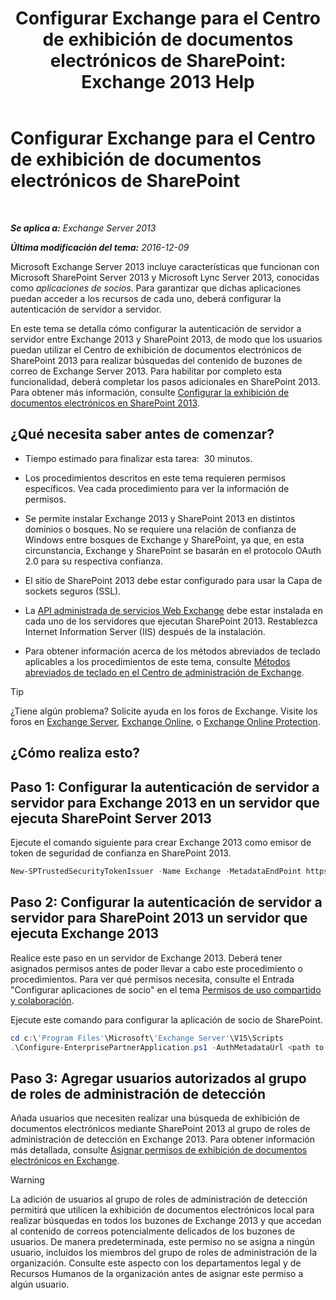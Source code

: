 ﻿---
title: 'Configurar Exchange para el Centro de exhibición de documentos electrónicos de SharePoint: Exchange 2013 Help'
TOCTitle: Configurar Exchange para el Centro de exhibición de documentos electrónicos de SharePoint
ms:assetid: 795c1a3b-295c-4ee5-ade9-52cf3fda3f19
ms:mtpsurl: https://technet.microsoft.com/es-es/library/JJ218665(v=EXCHG.150)
ms:contentKeyID: 49116324
ms.date: 04/23/2018
mtps_version: v=EXCHG.150
ms.translationtype: HT
---

# Configurar Exchange para el Centro de exhibición de documentos electrónicos de SharePoint

 

_**Se aplica a:** Exchange Server 2013_

_**Última modificación del tema:** 2016-12-09_

Microsoft Exchange Server 2013 incluye características que funcionan con Microsoft SharePoint Server 2013 y Microsoft Lync Server 2013, conocidas como *aplicaciones de socios*. Para garantizar que dichas aplicaciones puedan acceder a los recursos de cada uno, deberá configurar la autenticación de servidor a servidor.

En este tema se detalla cómo configurar la autenticación de servidor a servidor entre Exchange 2013 y SharePoint 2013, de modo que los usuarios puedan utilizar el Centro de exhibición de documentos electrónicos de SharePoint 2013 para realizar búsquedas del contenido de buzones de correo de Exchange Server 2013. Para habilitar por completo esta funcionalidad, deberá completar los pasos adicionales en SharePoint 2013. Para obtener más información, consulte [Configurar la exhibición de documentos electrónicos en SharePoint 2013](https://go.microsoft.com/fwlink/?linkid=257727).

## ¿Qué necesita saber antes de comenzar?

  - Tiempo estimado para finalizar esta tarea:  30 minutos.

  - Los procedimientos descritos en este tema requieren permisos específicos. Vea cada procedimiento para ver la información de permisos.

  - Se permite instalar Exchange 2013 y SharePoint 2013 en distintos dominios o bosques. No se requiere una relación de confianza de Windows entre bosques de Exchange y SharePoint, ya que, en esta circunstancia, Exchange y SharePoint se basarán en el protocolo OAuth 2.0 para su respectiva confianza.

  - El sitio de SharePoint 2013 debe estar configurado para usar la Capa de sockets seguros (SSL).

  - La [API administrada de servicios Web Exchange](https://go.microsoft.com/fwlink/?linkid=257726) debe estar instalada en cada uno de los servidores que ejecutan SharePoint 2013. Restablezca Internet Information Server (IIS) después de la instalación.

  - Para obtener información acerca de los métodos abreviados de teclado aplicables a los procedimientos de este tema, consulte [Métodos abreviados de teclado en el Centro de administración de Exchange](keyboard-shortcuts-in-the-exchange-admin-center-exchange-online-protection-help.md).


> [!TIP]
> ¿Tiene algún problema? Solicite ayuda en los foros de Exchange. Visite los foros en <A href="https://go.microsoft.com/fwlink/p/?linkid=60612">Exchange Server</A>, <A href="https://go.microsoft.com/fwlink/p/?linkid=267542">Exchange Online</A>, o <A href="https://go.microsoft.com/fwlink/p/?linkid=285351">Exchange Online Protection</A>.



## ¿Cómo realiza esto?

## Paso 1: Configurar la autenticación de servidor a servidor para Exchange 2013 en un servidor que ejecuta SharePoint Server 2013

Ejecute el comando siguiente para crear Exchange 2013 como emisor de token de seguridad de confianza en SharePoint 2013.

```powershell
New-SPTrustedSecurityTokenIssuer -Name Exchange -MetadataEndPoint https://<Exchange Server Name or FQDN>/autodiscover/metadata/json/1
```

## Paso 2: Configurar la autenticación de servidor a servidor para SharePoint 2013 un servidor que ejecuta Exchange 2013

Realice este paso en un servidor de Exchange 2013. Deberá tener asignados permisos antes de poder llevar a cabo este procedimiento o procedimientos. Para ver qué permisos necesita, consulte el Entrada "Configurar aplicaciones de socio" en el tema [Permisos de uso compartido y colaboración](sharing-and-collaboration-permissions-exchange-2013-help.md).

Ejecute este comando para configurar la aplicación de socio de SharePoint.

```powershell
cd c:\'Program Files'\Microsoft\'Exchange Server'\V15\Scripts
.\Configure-EnterprisePartnerApplication.ps1 -AuthMetadataUrl <path to SharePoint AuthMetadataUrl> -ApplicationType SharePoint
```

## Paso 3: Agregar usuarios autorizados al grupo de roles de administración de detección

Añada usuarios que necesiten realizar una búsqueda de exhibición de documentos electrónicos mediante SharePoint 2013 al grupo de roles de administración de detección en Exchange 2013. Para obtener información más detallada, consulte [Asignar permisos de exhibición de documentos electrónicos en Exchange](exchange/security-and-compliance/in-place-ediscovery/assign-ediscovery-permissions).


> [!WARNING]
> La adición de usuarios al grupo de roles de administración de detección permitirá que utilicen la exhibición de documentos electrónicos local para realizar búsquedas en todos los buzones de Exchange&nbsp;2013 y que accedan al contenido de correos potencialmente delicados de los buzones de usuarios. De manera predeterminada, este permiso no se asigna a ningún usuario, incluidos los miembros del grupo de roles de administración de la organización. Consulte este aspecto con los departamentos legal y de Recursos Humanos de la organización antes de asignar este permiso a algún usuario.


